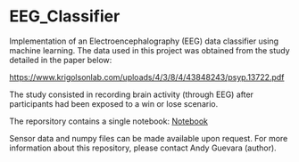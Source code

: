 # EEG_Classifier
Implementation of an Electroencephalography (EEG) data classifier using machine learning.
The data used in this project was obtained from the study detailed in the paper below:

https://www.krigolsonlab.com/uploads/4/3/8/4/43848243/psyp.13722.pdf

The study consisted in recording brain activity (through EEG) after participants had been exposed to a win or lose scenario.

The reporsitory contains a single notebook: [Notebook](./EEG_ML.ipynb)

Sensor data and numpy files can be made available upon request.
For more information about this repository, please contact Andy Guevara (author).

